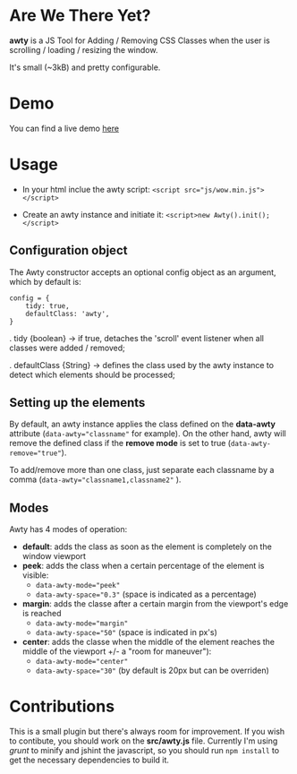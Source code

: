 Are We There Yet? 
====

**awty** is a JS Tool for Adding / Removing CSS Classes when the user is scrolling / loading / resizing the window. 

It's small (~3kB) and pretty configurable.


# Demo

You can find a live demo [here](http://antoniocapelo.github.io/awty)


# Usage

* In your html inclue the awty script: ``<script src="js/wow.min.js"></script>``

* Create an awty instance and initiate it: ``<script>new Awty().init();</script>``

## Configuration object

The Awty constructor accepts an optional config object as an argument, which by default is:

	config = {
		tidy: true,
		defaultClass: 'awty',
	}	

. tidy {boolean} -> if true, detaches the 'scroll' event listener when all classes were added / removed;

. defaultClass {String} -> defines the class used by the awty instance to detect which elements should be processed;

## Setting up the elements

By default, an awty instance applies the class defined on the **data-awty** attribute (``data-awty="classname"`` for example).
On the other hand, awty will remove the defined class if the **remove mode** is set to true (``data-awty-remove="true"``).

To add/remove more than one class, just separate each classname by a comma (``data-awty="classname1,classname2"`` ).

## Modes

Awty has 4 modes of operation:

* **default**: adds the class as soon as the element is completely on the window viewport
* **peek**: adds the class when a certain percentage of the element is visible:
  * ``data-awty-mode="peek"`` 
  * ``data-awty-space="0.3"`` (space is indicated as a percentage)
* **margin**: adds the classe after a certain margin from the viewport's edge is reached
  * ``data-awty-mode="margin"`` 
  * ``data-awty-space="50"`` (space is indicated in px's)
* **center**: adds the classe when the middle of the element reaches the middle of the viewport +/- a "room for maneuver"):
  * ``data-awty-mode="center"`` 
  * ``data-awty-space="30"`` (by default is 20px but can be overriden)


# Contributions

This is a small plugin but there's always room for improvement. If you wish to contibute, you should work on the **src/awty.js** file. Currently I'm using *grunt* to minify and jshint the javascript, so you should run ``npm install`` to get the necessary dependencies to build it.


